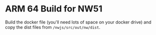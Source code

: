 # ARM 64 Build for NW51

Build the docker file (you'll need lots of space on your docker drive) and copy the dist files from `/nwjs/src/out/nw/dist`.

